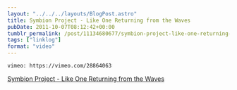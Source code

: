```yaml
---
layout: "../../../layouts/BlogPost.astro"
title: Symbion Project - Like One Returning from the Waves
pubDate: 2011-10-07T08:12:42+00:00
tumblr_permalink: /post/11134680677/symbion-project-like-one-returning-from-the
tags: ["linklog"]
format: "video"
---
```


`vimeo: https://vimeo.com/28864063`

[Symbion Project - Like One Returning from the Waves][1]

[1]: https://vimeo.com/28864063
